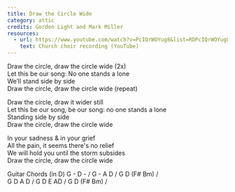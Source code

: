 ```yaml
---
title: Draw the Circle Wide
category: attic
credits: Gordon Light and Mark Miller
resources:
  - url: https://www.youtube.com/watch?v=PcIQrWOYug8&list=RDPcIQrWOYug8&start_radio=1
    text: Church choir recording (YouTube)
---
```

Draw the circle, draw the circle wide (2x)\
Let this be our song: No one stands a lone\
We’ll stand side by side\
Draw the circle, draw the circle wide (repeat)  

Draw the circle, draw it wider still\
Let this be our song, be our song: no one stands a lone\
Standing side by side\
Draw the circle, draw the circle wide  

In your sadness & in your grief\
All the pain, it seems there's no relief\
We will hold you until the storm subsides\
Draw the circle, draw the circle wide  

Guitar Chords
(in D) G - D - / G - A D / G D (F# Bm) /\
G D A D / G D E AD / G D (F# Bm) /
